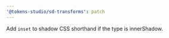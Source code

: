 ```yaml
---
'@tokens-studio/sd-transforms': patch
---
```


Add `inset` to shadow CSS shorthand if the type is innerShadow.
